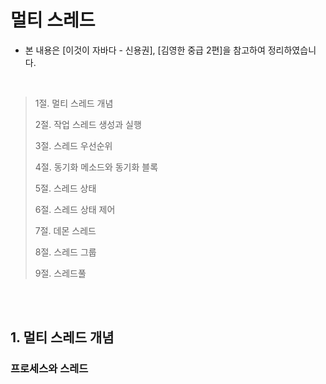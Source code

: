 # 멀티 스레드

- 본 내용은 [이것이 자바다 - 신용권], [김영한 중급 2편]을 참고하여 정리하였습니다.


<br/>

> 1절. 멀티 스레드 개념
>
> 2절. 작업 스레드 생성과 실행
>
> 3절. 스레드 우선순위
> 
> 4절. 동기화 메소드와 동기화 블록
>
> 5절. 스레드 상태
>
> 6절. 스레드 상태 제어
> 
> 7절. 데몬 스레드
> 
> 8절. 스레드 그룹
>
> 9절. 스레드풀

<br>
<br>

## 1. 멀티 스레드 개념
### 프로세스와 스레드

